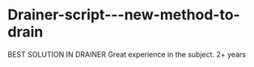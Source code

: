 # Drainer-script---new-method-to-drain
BEST SOLUTION IN DRAINER Great experience in the subject. 2+ years
